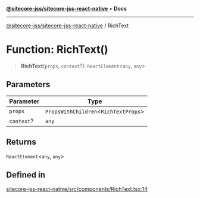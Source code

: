 [**@sitecore-jss/sitecore-jss-react-native**](../README.md) • **Docs**

***

[@sitecore-jss/sitecore-jss-react-native](../README.md) / RichText

# Function: RichText()

> **RichText**(`props`, `context`?): `ReactElement`\<`any`, `any`\>

## Parameters

| Parameter | Type |
| ------ | ------ |
| `props` | `PropsWithChildren`\<`RichTextProps`\> |
| `context`? | `any` |

## Returns

`ReactElement`\<`any`, `any`\>

## Defined in

[sitecore-jss-react-native/src/components/RichText.tsx:14](https://github.com/Sitecore/jss/blob/e262abe22bc8a139a1918b5a0c59cdb2b7252133/packages/sitecore-jss-react-native/src/components/RichText.tsx#L14)
